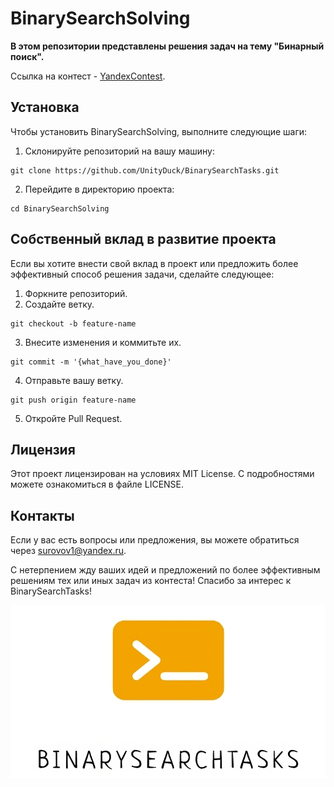 # BinarySearchSolving

**В этом репозитории представлены решения задач на тему "Бинарный поиск".**

Ссылка на контест - [YandexContest](https://contest.yandex.ru/contest/70269/enter/?retPage=).

## Установка

Чтобы установить BinarySearchSolving, выполните следующие шаги:
1. Склонируйте репозиторий на вашу машину:
```console
git clone https://github.com/UnityDuck/BinarySearchTasks.git
```
2. Перейдите в директорию проекта:
```console
cd BinarySearchSolving
```

## Собственный вклад в развитие проекта

Если вы хотите внести свой вклад в проект или предложить более эффективный способ решения задачи, сделайте следующее:

1. Форкните репозиторий.
2. Создайте ветку.
```console
git checkout -b feature-name
```
3. Внесите изменения и коммитьте их.
```console
git commit -m '{what_have_you_done}'
```
4. Отправьте вашу ветку.
```console
git push origin feature-name
```
5. Откройте Pull Request.

## Лицензия

Этот проект лицензирован на условиях MIT License. С подробностями можете ознакомиться в файле LICENSE.

## Контакты

Если у вас есть вопросы или предложения, вы можете обратиться через surovov1@yandex.ru.

С нетерпением жду ваших идей и предложений по более эффективным решениям тех или иных задач из контеста! Спасибо за интерес к BinarySearchTasks!

![Logo](./icons/BinarySearchTasks.png)